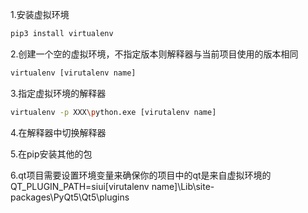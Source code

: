 1.安装虚拟环境

```bash
pip3 install virtualenv 
```

2.创建一个空的虚拟环境，不指定版本则解释器与当前项目使用的版本相同

```bash
virtualenv [virutalenv name]
```

3.指定虚拟环境的解释器

```bash
virtualenv -p XXX\python.exe [virutalenv name]
```

4.在解释器中切换解释器

5.在pip安装其他的包

6.qt项目需要设置环境变量来确保你的项目中的qt是来自虚拟环境的
QT_PLUGIN_PATH=siui\[virutalenv name]\Lib\site-packages\PyQt5\Qt5\plugins